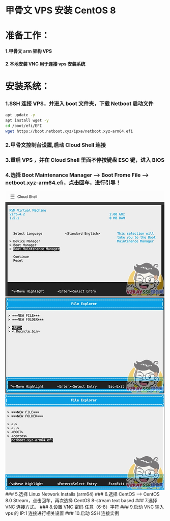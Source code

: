 # 甲骨文 VPS 安装 CentOS 8

# 准备工作：
#### 1.甲骨文 arm 架构 VPS
#### 2.本地安装 VNC 用于连接 vps 安装系统

# 安装系统：
### 1.SSH 连接 VPS，并进入 boot 文件夹，下载 Netboot 启动文件
```bash
apt update -y
apt install wget -y
cd /boot/efi/EFI
wget https://boot.netboot.xyz/ipxe/netboot.xyz-arm64.efi
```
### 2.甲骨文控制台设置,启动 Cloud Shell 连接
### 3.重启 VPS ，并在 Cloud Shell 里面不停按键盘 ESC 键，进入 BIOS
### 4.选择 Boot Maintenance Manager —> Boot Frome File —> netboot.xyz-arm64.efi，点击回车，进行引导！
<img src="https://github.com/Sam-Mey/Documentation/blob/main/Oracle_VPS_netboot/img/1.jpg" />
<img src="https://github.com/Sam-Mey/Documentation/blob/main/Oracle_VPS_netboot/img/2.jpg" />
<img src="https://github.com/Sam-Mey/Documentation/blob/main/Oracle_VPS_netboot/img/3.jpg" />
### 5.选择 Linux Network Installs (arm64)
### 6.选择 CentOS —> CentOS 8.0 Stream，点击回车，再次选择 CentOS 8-stream text based
### 7.选择 VNC 连接方式。
### 8.设置 VNC 密码 任意（6-8）字符
### 9.启动 VNC 输入 vps 的 IP:1 连接进行相关设置
### 10.启动 SSH 连接实例
